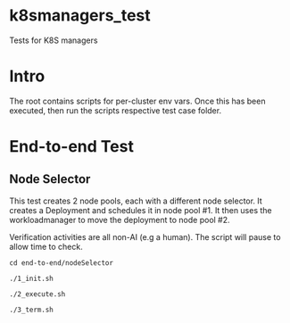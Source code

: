 # k8smanagers_test
Tests for K8S managers

# Intro
The root contains scripts for per-cluster env vars. Once this has been executed, then run the scripts respective test case folder.

# End-to-end Test

## Node Selector
This test creates 2 node pools, each with a different node selector. It creates a Deployment and schedules it in node pool #1.
It then uses the workloadmanager to move the deployment to node pool #2. 

Verification activities are all non-AI (e.g a human). The script will pause to allow time to check.

```
cd end-to-end/nodeSelector

./1_init.sh

./2_execute.sh

./3_term.sh
```